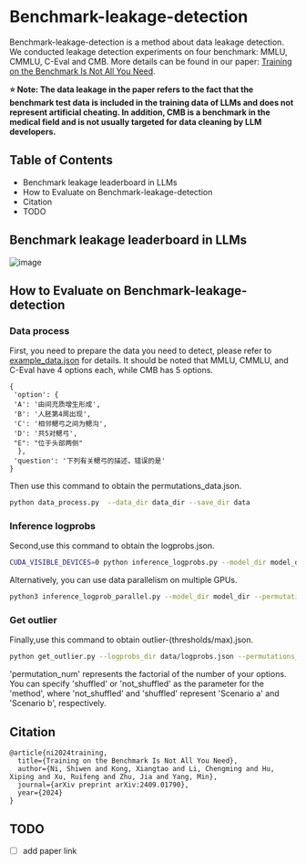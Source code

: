 # Benchmark-leakage-detection
Benchmark-leakage-detection is a method about data leakage detection. We conducted leakage detection experiments on four benchmark: MMLU, CMMLU, C-Eval and CMB. More details can be found in our paper: [Training on the Benchmark Is Not All You Need](https://web3.arxiv.org/abs/2409.01790).

**⭐️ Note: The data leakage in the paper refers to the fact that the benchmark test data is included in the training data of LLMs and does not represent artificial cheating. In addition, CMB is a benchmark in the medical field and is not usually targeted for data cleaning by LLM developers.**

## Table of Contents

- Benchmark leakage leaderboard in LLMs
- How to Evaluate on Benchmark-leakage-detection
- Citation
- TODO

## Benchmark leakage leaderboard in LLMs
![image](image/llms_leakage_detection.png)

## How to Evaluate on Benchmark-leakage-detection

### Data process
First, you need to prepare the data you need to detect, please refer to [example_data.json](data/example_data.json) for details.
It should be noted that MMLU, CMMLU, and C-Eval have 4 options each, while CMB has 5 options.

  ```
{
   'option': {
   'A': '由间充质增生形成', 
   'B': '人胚第4周出现', 
   'C': '相邻鳃弓之间为鳃沟',
   'D': '共5对鳃弓',
   "E": "位于头部两侧"
    },
   'question': '下列有关鳃弓的描述，错误的是'
}
  ```

Then use this command to obtain the permutations_data.json.

```bash
python data_process.py  --data_dir data_dir --save_dir data
```

### Inference logprobs
Second,use this command to obtain the logprobs.json.

```bash
CUDA_VISIBLE_DEVICES=0 python inference_logprobs.py --model_dir model_dir --permutations_data_dir data/permutations_data.json --save_dir data
```
Alternatively, you can use data parallelism on multiple GPUs.
```bash
python3 inference_logprob_parallel.py --model_dir model_dir --permutations_data_dir data/permutations_data.json --save_dir data --world_size 8
```

### Get outlier
Finally,use this command to obtain outlier-(thresholds/max).json.

```bash
python get_outlier.py --logprobs_dir data/logprobs.json --permutations_data_dir data/permutations_data.json --save_dir data --method shuffled --permutation_num 24
```
'permutation_num' represents the factorial of the number of your options.
You can specify 'shuffled' or 'not_shuffled' as the parameter for the 'method', where 'not_shuffled' and 'shuffled' represent 'Scenario a' and 'Scenario b', respectively.

## Citation
```
@article{ni2024training,
  title={Training on the Benchmark Is Not All You Need},
  author={Ni, Shiwen and Kong, Xiangtao and Li, Chengming and Hu, Xiping and Xu, Ruifeng and Zhu, Jia and Yang, Min},
  journal={arXiv preprint arXiv:2409.01790},
  year={2024}
}
```

## TODO
- [ ] add paper link
